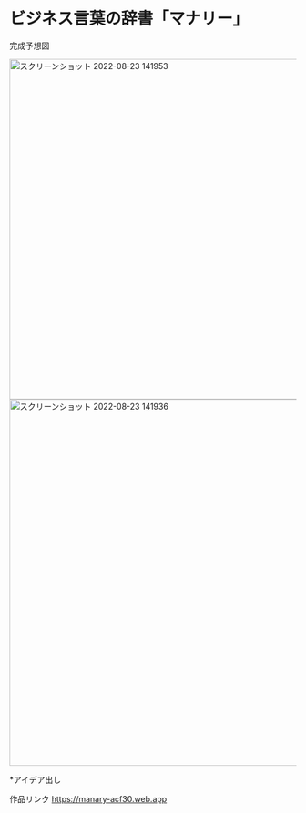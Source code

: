 # ビジネス言葉の辞書「マナリー」

完成予想図


<img width="598" alt="スクリーンショット 2022-08-23 141953" src="https://user-images.githubusercontent.com/70817864/186076283-49723bb0-9666-4f0c-9b5c-9d6da91b8f7c.png">
<img width="644" alt="スクリーンショット 2022-08-23 141936" src="https://user-images.githubusercontent.com/70817864/186076291-9f28d5c8-e52f-4fed-9809-a84cba76c2d7.png">

*アイデア出し


作品リンク
https://manary-acf30.web.app
